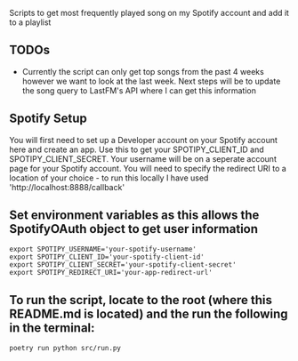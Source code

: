 Scripts to get most frequently played song on my Spotify account and add it to a playlist

## TODOs
- Currently the script can only get top songs from the past 4 weeks however we want to look at the last week. Next steps will be to update the song query to LastFM's API where I can get this information

## Spotify Setup

You will first need to set up a Developer account on your Spotify account here and create an app. Use this to get your SPOTIPY_CLIENT_ID and SPOTIPY_CLIENT_SECRET. Your username will be on a seperate account page for your Spotify account. You will need to specify the redirect URI to a location of your choice - to run this locally I have used 'http://localhost:8888/callback'

## Set environment variables as this allows the SpotifyOAuth object to get user information
```
export SPOTIPY_USERNAME='your-spotify-username'
export SPOTIPY_CLIENT_ID='your-spotify-client-id'
export SPOTIPY_CLIENT_SECRET='your-spotify-client-secret'
export SPOTIPY_REDIRECT_URI='your-app-redirect-url'
```

## To run the script, locate to the root (where this README.md is located) and the run the following in the terminal:
```
poetry run python src/run.py
```